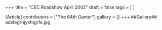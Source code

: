 +++
title = "CEC Roadshow April 2002"
draft = false
tags = [ ]

[Article]
contributors = ["The 64th Gamer"]
gallery = []
+++
##Gallery##
<gallery>
adsfegrhjykhtgrfe.jpg
</gallery>